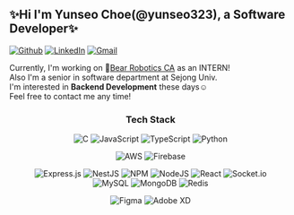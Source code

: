 
## ✨Hi I'm Yunseo Choe(@yunseo323), a Software Developer✨

[![Github](https://img.shields.io/badge/-Github-000?style=flat&logo=Github&logoColor=white)](https://github.com/yunseo323)
[![LinkedIn](https://img.shields.io/badge/LinkedIn-%230077B5.svg?logo=linkedin&logoColor=white)](https://www.linkedin.com/in/yunseo-choe-aa629524a/) 
[![Gmail](https://img.shields.io/badge/-Gmail-c14438?style=flat&logo=Gmail&logoColor=white)](mailto:jokani3244833@gmail.com)


Currently, I'm working on 🐻[Bear Robotics CA](https://www.bearrobotics.ai/servi-intro-1?campaignid=15424220860&adgroupid=133321204554&term=bear%20robotics&gclid=Cj0KCQjwtO-kBhDIARIsAL6Lorf9nHCrfATTSJ73Nz8IkBN0qYpkuEQwGsyUP27BDVI164XJngIlzokaApWXEALw_wcB) as an INTERN!
<br>
Also I'm a senior in software department at Sejong Univ.
<br>
I'm interested in **Backend Development** these days☺️
<br>
Feel free to contact me any time!


<div align = "center">


### Tech Stack

![C](https://img.shields.io/badge/c-%2300599C.svg?style=for-the-badge&logo=c&logoColor=white) ![JavaScript](https://img.shields.io/badge/javascript-%23323330.svg?style=for-the-badge&logo=javascript&logoColor=%23F7DF1E) ![TypeScript](https://img.shields.io/badge/typescript-%23007ACC.svg?style=for-the-badge&logo=typescript&logoColor=white) ![Python](https://img.shields.io/badge/python-3670A0?style=for-the-badge&logo=python&logoColor=ffdd54)

![AWS](https://img.shields.io/badge/AWS-%23FF9900.svg?style=for-the-badge&logo=amazon-aws&logoColor=white) ![Firebase](https://img.shields.io/badge/firebase-%23039BE5.svg?style=for-the-badge&logo=firebase) 

![Express.js](https://img.shields.io/badge/express.js-%23404d59.svg?style=for-the-badge&logo=express&logoColor=%2361DAFB) ![NestJS](https://img.shields.io/badge/nestjs-%23E0234E.svg?style=for-the-badge&logo=nestjs&logoColor=white) ![NPM](https://img.shields.io/badge/NPM-%23000000.svg?style=for-the-badge&logo=npm&logoColor=white) ![NodeJS](https://img.shields.io/badge/node.js-6DA55F?style=for-the-badge&logo=node.js&logoColor=white) ![React](https://img.shields.io/badge/react-%2320232a.svg?style=for-the-badge&logo=react&logoColor=%2361DAFB) ![Socket.io](https://img.shields.io/badge/Socket.io-black?style=for-the-badge&logo=socket.io&badgeColor=010101)  
![MySQL](https://img.shields.io/badge/mysql-%2300f.svg?style=for-the-badge&logo=mysql&logoColor=white) ![MongoDB](https://img.shields.io/badge/MongoDB-%234ea94b.svg?style=for-the-badge&logo=mongodb&logoColor=white) ![Redis](https://img.shields.io/badge/redis-%23DD0031.svg?style=for-the-badge&logo=redis&logoColor=white) 

![Figma](https://img.shields.io/badge/figma-%23F24E1E.svg?style=for-the-badge&logo=figma&logoColor=white) ![Adobe XD](https://img.shields.io/badge/Adobe%20XD-470137?style=for-the-badge&logo=Adobe%20XD&logoColor=#FF61F6)
<div align=center>

<!---
![](https://github-readme-streak-stats.herokuapp.com/?user=yunseo323&theme=dark&hide_border=true&width="20%")<br/>
![](https://github-readme-stats.vercel.app/api/top-langs/?username=yunseo323&theme=dark&hide_border=true&include_all_commits=true&count_private=false&layout=compact&width="49%")

</div>
--->
</div>
